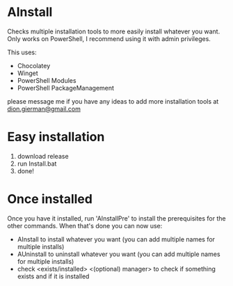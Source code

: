 # AInstall
Checks multiple installation tools to more easily install whatever you want. 
Only works on PowerShell, I recommend using it with admin privileges.

This uses:
- Chocolatey
- Winget
- PowerShell Modules
- PowerShell PackageManagement

please message me if you have any ideas to add more installation tools at dion.gierman@gmail.com

# Easy installation
1. download release
2. run Install.bat
3. done!

# Once installed
Once you have it installed, run 'AInstallPre' to install the prerequisites for the other commands.
When that's done you can now use:
- AInstall <name> to install whatever you want (you can add multiple names for multiple installs)
- AUninstall <name> to uninstall whatever you want (you can add multiple names for multiple installs)
- check <exists/installed> <name> <(optional) manager> to check if something exists and if it is installed
